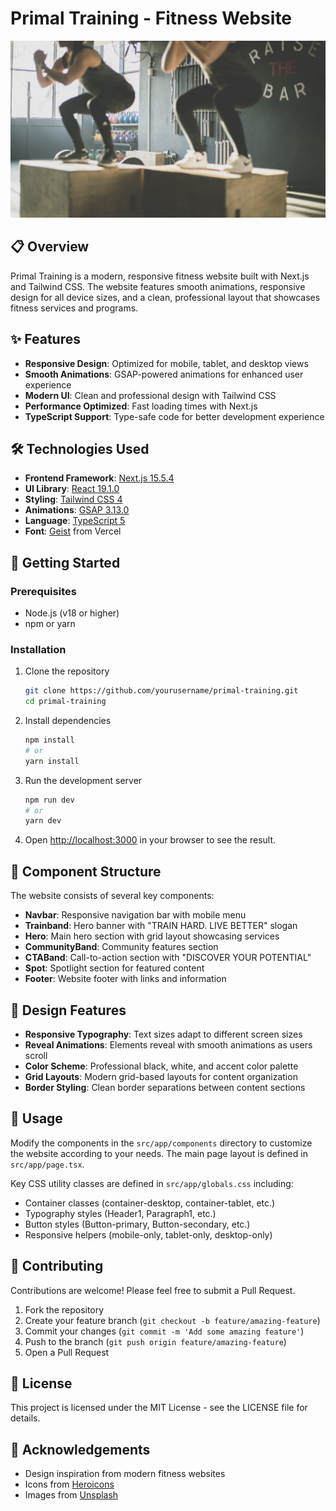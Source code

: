 # Primal Training - Fitness Website

![Primal Training](public/hero.png)

## 📋 Overview

Primal Training is a modern, responsive fitness website built with Next.js and Tailwind CSS. The website features smooth animations, responsive design for all device sizes, and a clean, professional layout that showcases fitness services and programs.

## ✨ Features

- **Responsive Design**: Optimized for mobile, tablet, and desktop views
- **Smooth Animations**: GSAP-powered animations for enhanced user experience
- **Modern UI**: Clean and professional design with Tailwind CSS
- **Performance Optimized**: Fast loading times with Next.js
- **TypeScript Support**: Type-safe code for better development experience

## 🛠️ Technologies Used

- **Frontend Framework**: [Next.js 15.5.4](https://nextjs.org/)
- **UI Library**: [React 19.1.0](https://reactjs.org/)
- **Styling**: [Tailwind CSS 4](https://tailwindcss.com/)
- **Animations**: [GSAP 3.13.0](https://greensock.com/gsap/)
- **Language**: [TypeScript 5](https://www.typescriptlang.org/)
- **Font**: [Geist](https://vercel.com/font) from Vercel

## 🚀 Getting Started

### Prerequisites

- Node.js (v18 or higher)
- npm or yarn

### Installation

1. Clone the repository
   ```bash
   git clone https://github.com/yourusername/primal-training.git
   cd primal-training
   ```

2. Install dependencies
   ```bash
   npm install
   # or
   yarn install
   ```

3. Run the development server
   ```bash
   npm run dev
   # or
   yarn dev
   ```

4. Open [http://localhost:3000](http://localhost:3000) in your browser to see the result.

## 📱 Component Structure

The website consists of several key components:

- **Navbar**: Responsive navigation bar with mobile menu
- **Trainband**: Hero banner with "TRAIN HARD. LIVE BETTER" slogan
- **Hero**: Main hero section with grid layout showcasing services
- **CommunityBand**: Community features section
- **CTABand**: Call-to-action section with "DISCOVER YOUR POTENTIAL"
- **Spot**: Spotlight section for featured content
- **Footer**: Website footer with links and information

## 🎨 Design Features

- **Responsive Typography**: Text sizes adapt to different screen sizes
- **Reveal Animations**: Elements reveal with smooth animations as users scroll
- **Color Scheme**: Professional black, white, and accent color palette
- **Grid Layouts**: Modern grid-based layouts for content organization
- **Border Styling**: Clean border separations between content sections

## 📝 Usage

Modify the components in the `src/app/components` directory to customize the website according to your needs. The main page layout is defined in `src/app/page.tsx`.

Key CSS utility classes are defined in `src/app/globals.css` including:

- Container classes (container-desktop, container-tablet, etc.)
- Typography styles (Header1, Paragraph1, etc.)
- Button styles (Button-primary, Button-secondary, etc.)
- Responsive helpers (mobile-only, tablet-only, desktop-only)

## 🤝 Contributing

Contributions are welcome! Please feel free to submit a Pull Request.

1. Fork the repository
2. Create your feature branch (`git checkout -b feature/amazing-feature`)
3. Commit your changes (`git commit -m 'Add some amazing feature'`)
4. Push to the branch (`git push origin feature/amazing-feature`)
5. Open a Pull Request

## 📄 License

This project is licensed under the MIT License - see the LICENSE file for details.

## 👏 Acknowledgements

- Design inspiration from modern fitness websites
- Icons from [Heroicons](https://heroicons.com/)
- Images from [Unsplash](https://unsplash.com/)
